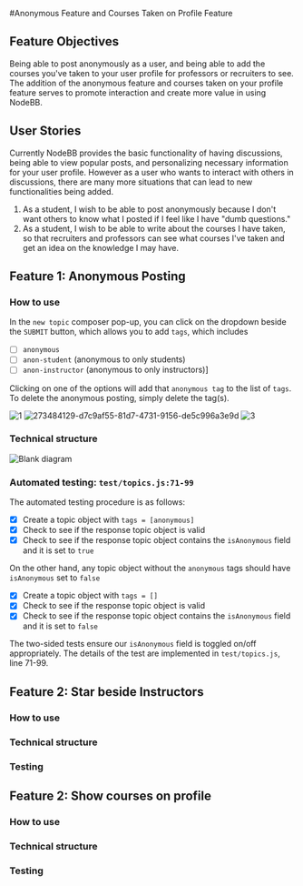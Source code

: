 #Anonymous Feature and Courses Taken on Profile Feature

## Feature Objectives
Being able to post anonymously as a user, and being able to add the courses you've taken to your user profile for professors or recruiters to see. The addition of the anonymous feature and courses taken on your profile feature serves to promote interaction and create more value in using NodeBB.

## User Stories
Currently NodeBB provides the basic functionality of having discussions, being able to view popular posts, and personalizing necessary information for your user profile. However as a user who wants to interact with others in discussions, there are many more situations that can lead to new functionalities being added.

1. As a student, I wish to be able to post anonymously because I don't want others to know what I posted if I feel like I have "dumb questions."
2. As a student, I wish to be able to write about the courses I have taken, so that recruiters and professors can see what courses I've taken and get an idea on the knowledge I may have.

## Feature 1: Anonymous Posting
### How to use
In the `new topic` composer pop-up, you can click on the dropdown beside the `SUBMIT` button, which allows you to add `tags`, which includes

 - [ ] `anonymous`
 - [ ] `anon-student` (anonymous to only students)
 - [ ] `anon-instructor` (anonymous to only instructors)]

Clicking on one of the options will add that `anonymous tag` to the list of `tags`. To delete the anonymous posting, simply delete the tag(s). 

![1](https://github.com/CMU-313/fall23-nodebb-poncho/assets/53340720/f71bd018-722d-467a-86b3-8bd20b3e6cd3)
![273484129-d7c9af55-81d7-4731-9156-de5c996a3e9d](https://github.com/CMU-313/fall23-nodebb-poncho/assets/53340720/718f8901-2dac-4f88-8602-b312cf5b93a0)
![3](https://github.com/CMU-313/fall23-nodebb-poncho/assets/53340720/651bff94-064a-4567-a1a0-8ac887e7ee98)

### Technical structure
![Blank diagram](https://github.com/CMU-313/fall23-nodebb-poncho/assets/53340720/549556ad-dd21-4ebd-bfe1-7dcb77fd914d)


### Automated testing: `test/topics.js:71-99`
The automated testing procedure is as follows:

 - [x] Create a topic object with `tags = [anonymous]`
 - [x] Check to see if the response topic object is valid
 - [x] Check to see if the response topic object contains the `isAnonymous` field and it is set to `true`

On the other hand, any topic object without the `anonymous` tags should have `isAnonymous` set to `false`
 - [x] Create a topic object with `tags = []`
 - [x] Check to see if the response topic object is valid
 - [x] Check to see if the response topic object contains the `isAnonymous` field and it is set to `false`

The two-sided tests ensure our `isAnonymous` field is toggled on/off appropriately. The details of the test are implemented in `test/topics.js`, line 71-99.

## Feature 2: Star beside Instructors
### How to use
### Technical structure
### Testing

## Feature 2: Show courses on profile
### How to use
### Technical structure
### Testing

